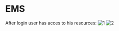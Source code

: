 # EMS

After login user has acces to his resources:
![1](https://github.com/user-attachments/assets/e0022504-1bcf-4976-b920-f74da9e8a5ce)
![2](https://github.com/user-attachments/assets/73890ebb-1173-4725-8167-8fe6346f2c99)
